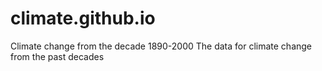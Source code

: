 # climate.github.io
Climate change from the decade 1890-2000
The data for climate change from the past decades 
